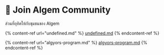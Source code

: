 # 👥 Join Algem Community

ส่วนที่อุทิศให้กับชุมชนของ Algem

{% content-ref url="undefined.md" %}
[undefined.md](undefined.md)
{% endcontent-ref %}

{% content-ref url="algyors-program.md" %}
[algyors-program.md](algyors-program.md)
{% endcontent-ref %}
